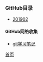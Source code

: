 ### GitHub目录

* [201902](201902/201902.md)

#### GitHub网络收集
* [git学习笔记](https://www.jianshu.com/p/9eaf603b4796)


[首页](../../README.md)  